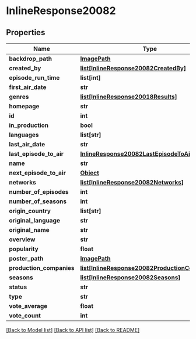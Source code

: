 # InlineResponse20082

## Properties
Name | Type | Description | Notes
------------ | ------------- | ------------- | -------------
**backdrop_path** | [**ImagePath**](ImagePath.md) |  | [optional] 
**created_by** | [**list[InlineResponse20082CreatedBy]**](InlineResponse20082CreatedBy.md) |  | [optional] 
**episode_run_time** | **list[int]** |  | [optional] 
**first_air_date** | **str** |  | [optional] 
**genres** | [**list[InlineResponse20018Results]**](InlineResponse20018Results.md) |  | [optional] 
**homepage** | **str** |  | [optional] 
**id** | **int** |  | [optional] 
**in_production** | **bool** |  | [optional] 
**languages** | **list[str]** |  | [optional] 
**last_air_date** | **str** |  | [optional] 
**last_episode_to_air** | [**InlineResponse20082LastEpisodeToAir**](InlineResponse20082LastEpisodeToAir.md) |  | [optional] 
**name** | **str** |  | [optional] 
**next_episode_to_air** | [**Object**](Object.md) |  | [optional] 
**networks** | [**list[InlineResponse20082Networks]**](InlineResponse20082Networks.md) |  | [optional] 
**number_of_episodes** | **int** |  | [optional] 
**number_of_seasons** | **int** |  | [optional] 
**origin_country** | **list[str]** |  | [optional] 
**original_language** | **str** |  | [optional] 
**original_name** | **str** |  | [optional] 
**overview** | **str** |  | [optional] 
**popularity** | **float** |  | [optional] 
**poster_path** | [**ImagePath**](ImagePath.md) |  | [optional] 
**production_companies** | [**list[InlineResponse20082ProductionCompanies]**](InlineResponse20082ProductionCompanies.md) |  | [optional] 
**seasons** | [**list[InlineResponse20082Seasons]**](InlineResponse20082Seasons.md) |  | [optional] 
**status** | **str** |  | [optional] 
**type** | **str** |  | [optional] 
**vote_average** | **float** |  | [optional] 
**vote_count** | **int** |  | [optional] 

[[Back to Model list]](../README.md#documentation-for-models) [[Back to API list]](../README.md#documentation-for-api-endpoints) [[Back to README]](../README.md)

